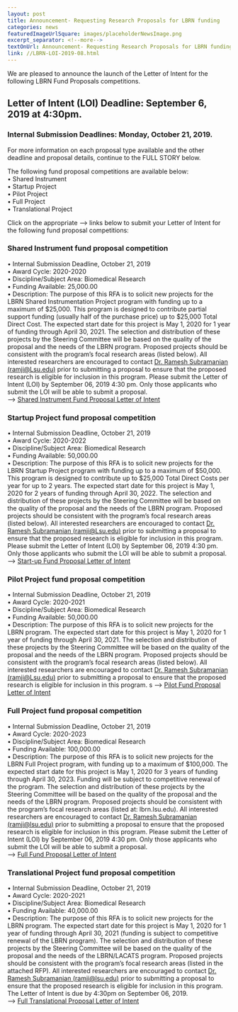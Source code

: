 ```yaml
--- 
layout: post
title: Announcement- Requesting Research Proposals for LBRN funding
categories: news
featuredImageUrlSquare: images/placeholderNewsImage.png
excerpt_separator: <!--more-->
textOnUrl: Announcement- Requesting Research Proposals for LBRN funding
link: //LBRN-LOI-2019-08.html
--- 
```


We are pleased to announce the launch of the Letter of Intent for the following LBRN Fund Proposals competitions. 

## Letter of Intent (LOI) Deadline: September 6, 2019 at 4:30pm.

### Internal Submission Deadlines: Monday, October 21, 2019.

For more information on each proposal type available and the other deadline and proposal details, continue to the FULL STORY below.

<!--more-->

The following fund proposal competitions are available below:  
  •  Shared Instrument  
  •  Startup Project  
  •  Pilot Project  
  •  Full Project  
  •  Translational Project  

Click on the appropriate --> links below to submit your Letter of Intent for the following fund proposal competitions:

### Shared Instrument fund proposal competition

•  Internal Submission Deadline, October 21, 2019  
•  Award Cycle: 2020-2020  
•  Discipline/Subject Area: Biomedical Research  
•  Funding Available: 25,000.00  
•  Description: The purpose of this RFA is to solicit new projects for the LBRN Shared Instrumentation Project program with funding up to a maximum of $25,000. This program is designed to contribute partial support funding (usually half of the purchase price) up to $25,000 Total Direct Cost. The expected start date for this project is May 1, 2020 for 1 year of funding through April 30, 2021. The selection and distribution of these projects by the Steering Committee will be based on the quality of the proposal and the needs of the LBRN program. Proposed projects should be consistent with the program’s focal research areas (listed below). All interested researchers are encouraged to contact [Dr. Ramesh Subramanian (ramji@Lsu.edu)](ramji@lsu.edu) prior to submitting a proposal to ensure that the proposed research is eligible for inclusion in this program. Please submit the Letter of Intent (LOI) by September 06, 2019 4:30 pm. Only those applicants who submit the LOI will be able to submit a proposal.  
--> [Shared Instrument Fund Proposal Letter of Intent](http://lbrn.infoready4.com/CompetitionSpace/#competitionDetail/1775654)

### Startup Project fund proposal competition
•  Internal Submission Deadline, October 21, 2019  
•  Award Cycle: 2020-2022  
•  Discipline/Subject Area: Biomedical Research  
•  Funding Available: 50,000.00  
•  Description: The purpose of this RFA is to solicit new projects for the LBRN Startup Project program with funding up to a maximum of $50,000. This program is designed to contribute up to $25,000 Total Direct Costs per year for up to 2 years. The expected start date for this project is May 1, 2020 for 2 years of funding through April 30, 2022. The selection and distribution of these projects by the Steering Committee will be based on the quality of the proposal and the needs of the LBRN program. Proposed projects should be consistent with the program’s focal research areas (listed below). All interested researchers are encouraged to contact [Dr. Ramesh Subramanian (ramji@Lsu.edu)](ramji@lsu.edu) prior to submitting a proposal to ensure that the proposed research is eligible for inclusion in this program. Please submit the Letter of Intent (LOI) by September 06, 2019 4:30 pm. Only those applicants who submit the LOI will be able to submit a proposal.  
--> [Start-up Fund Proposal Letter of Intent](http://lbrn.infoready4.com/CompetitionSpace/#competitionDetail/1775653)  

### Pilot Project fund proposal competition
•  Internal Submission Deadline, October 21, 2019  
•  Award Cycle: 2020-2021  
•  Discipline/Subject Area: Biomedical Research  
•  Funding Available: 50,000.00  
•  Description:  The purpose of this RFA is to solicit new projects for the LBRN program. The expected start date for this project is May 1, 2020 for 1 year of funding through April 30, 2021. The selection and distribution of these projects by the Steering Committee will be based on the quality of the proposal and the needs of the LBRN program. Proposed projects should be consistent with the program’s focal research areas (listed below). All interested researchers are encouraged to contact [Dr. Ramesh Subramanian (ramji@Lsu.edu)](ramji@lsu.edu) prior to submitting a proposal to ensure that the proposed research is eligible for inclusion in this program.  s 
--> [Pilot Fund Proposal Letter of Intent](https://lbrn.infoready4.com/#competitionDetail/1775652)  

### Full Project fund proposal competition
•  Internal Submission Deadline, October 21, 2019  
•  Award Cycle: 2020-2023  
•  Discipline/Subject Area: Biomedical Research  
•  Funding Available: 100,000.00  
•  Description:  The purpose of this RFA is to solicit new projects for the LBRN Full Project program, with funding up to a maximum of $100,000. The expected start date for this project is May 1, 2020 for 3 years of funding through April 30, 2023. Funding will be subject to competitive renewal of the program. The selection and distribution of these projects by the Steering Committee will be based on the quality of the proposal and the needs of the LBRN program. Proposed projects should be consistent with the program’s focal research areas (listed at: lbrn.lsu.edu). All interested researchers are encouraged to contact [Dr. Ramesh Subramanian (ramji@lsu.edu)](ramji@lsu.edu) prior to submitting a proposal to ensure that the proposed research is eligible for inclusion in this program. Please submit the Letter of Intent (LOI) by September 06, 2019 4:30 pm. Only those applicants who submit the LOI will be able to submit a proposal.  
--> [Full Fund Proposal Letter of Intent](https://lbrn.infoready4.com/#competitionDetail/1762417)

### Translational Project fund proposal competition
•  Internal Submission Deadline, October 21, 2019  
•  Award Cycle: 2020-2021  
•  Discipline/Subject Area: Biomedical Research  
•  Funding Available: 40,000.00  
•  Description:  The purpose of this RFA is to solicit new projects for the LBRN program. The expected start date for this project is May 1, 2020 for 1 year of funding through April 30, 2021 (funding is subject to competitive renewal of the LBRN program). The selection and distribution of these projects by the Steering Committee will be based on the quality of the proposal and the needs of the LBRN/LACATS program. Proposed projects should be consistent with the program’s focal research areas (listed in the attached RFP). All interested researchers are encouraged to contact [Dr. Ramesh Subramanian (ramji@lsu.edu)](ramji@lsu.edu) prior to submitting a proposal to ensure that the proposed research is eligible for inclusion in this program. The Letter of Intent is due by 4:30pm on September 06, 2019.  
--> [Full Translational Proposal Letter of Intent](https://lbrn.infoready4.com/#competitionDetail/1775651)
